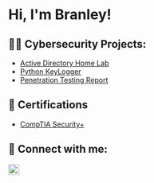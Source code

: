 <h1>Hi, I'm Branley!</h1>

<h2>👨‍💻 Cybersecurity Projects:</h2>

- [Active Directory Home Lab](https://github.com/Branley/ActiveDirectoryHomeLab)
- [Python KeyLogger](https://github.com/Branley/Python-Keylogger)
- [Penetration Testing Report](https://1drv.ms/w/c/559950FDF56FBC5E/AV68b_X9UJkggFVVFwAAAAA?e=PFmtca)
  
 <h2>📝 Certifications</h2>

- [CompTIA Security+](https://i.imgur.com/opYXlGW.png)


<h2> 🤳 Connect with me:</h2>


[<img align="left" alt="BranleyMinaya | LinkedIn" width="22px" src="https://cdn.jsdelivr.net/npm/simple-icons@v3/icons/linkedin.svg" />][linkedin]

[linkedin]: https://www.linkedin.com/in/branley-minaya/

<!--
**joshmadakor1/joshmadakor1** is a ✨ _special_ ✨ repository because its `README.md` (this file) appears on your GitHub profile.

Here are some ideas to get you started:

- 🔭 I’m currently working on ...
- 🌱 I’m currently learning ...
- 👯 I’m looking to collaborate on ...
- 🤔 I’m looking for help with ...
- 💬 Ask me about ...
- 📫 How to reach me: ...
- 😄 Pronouns: ...
- ⚡ Fun fact: ...
-->

